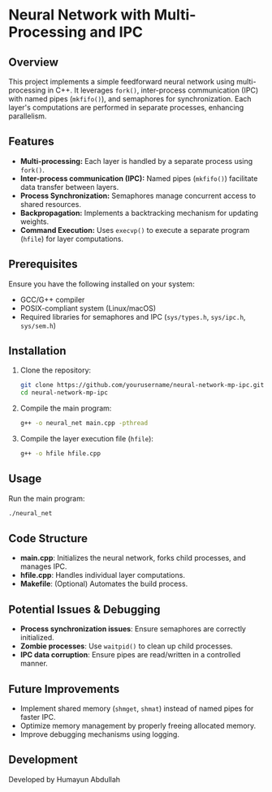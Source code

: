 # Neural Network with Multi-Processing and IPC

## Overview
This project implements a simple feedforward neural network using multi-processing in C++. It leverages `fork()`, inter-process communication (IPC) with named pipes (`mkfifo()`), and semaphores for synchronization. Each layer's computations are performed in separate processes, enhancing parallelism.

## Features
- **Multi-processing:** Each layer is handled by a separate process using `fork()`.
- **Inter-process communication (IPC):** Named pipes (`mkfifo()`) facilitate data transfer between layers.
- **Process Synchronization:** Semaphores manage concurrent access to shared resources.
- **Backpropagation:** Implements a backtracking mechanism for updating weights.
- **Command Execution:** Uses `execvp()` to execute a separate program (`hfile`) for layer computations.

## Prerequisites
Ensure you have the following installed on your system:
- GCC/G++ compiler
- POSIX-compliant system (Linux/macOS)
- Required libraries for semaphores and IPC (`sys/types.h`, `sys/ipc.h`, `sys/sem.h`)

## Installation
1. Clone the repository:
   ```sh
   git clone https://github.com/yourusername/neural-network-mp-ipc.git
   cd neural-network-mp-ipc
   ```
2. Compile the main program:
   ```sh
   g++ -o neural_net main.cpp -pthread
   ```
3. Compile the layer execution file (`hfile`):
   ```sh
   g++ -o hfile hfile.cpp
   ```

## Usage
Run the main program:
```sh
./neural_net
```

## Code Structure
- **main.cpp**: Initializes the neural network, forks child processes, and manages IPC.
- **hfile.cpp**: Handles individual layer computations.
- **Makefile**: (Optional) Automates the build process.

## Potential Issues & Debugging
- **Process synchronization issues**: Ensure semaphores are correctly initialized.
- **Zombie processes**: Use `waitpid()` to clean up child processes.
- **IPC data corruption**: Ensure pipes are read/written in a controlled manner.

## Future Improvements
- Implement shared memory (`shmget`, `shmat`) instead of named pipes for faster IPC.
- Optimize memory management by properly freeing allocated memory.
- Improve debugging mechanisms using logging.

## Development
Developed by Humayun Abdullah
